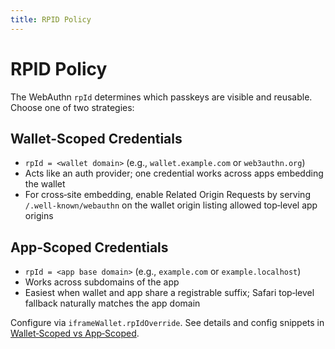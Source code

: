 ```yaml
---
title: RPID Policy
---
```


# RPID Policy

The WebAuthn `rpId` determines which passkeys are visible and reusable. Choose one of two strategies:

## Wallet‑Scoped Credentials

- `rpId = <wallet domain>` (e.g., `wallet.example.com` or `web3authn.org`)
- Acts like an auth provider; one credential works across apps embedding the wallet
- For cross‑site embedding, enable Related Origin Requests by serving `/.well-known/webauthn` on the wallet origin listing allowed top‑level app origins

## App‑Scoped Credentials

- `rpId = <app base domain>` (e.g., `example.com` or `example.localhost`)
- Works across subdomains of the app
- Easiest when wallet and app share a registrable suffix; Safari top‑level fallback naturally matches the app domain

Configure via `iframeWallet.rpIdOverride`. See details and config snippets in [Wallet‑Scoped vs App‑Scoped](./wallet-scoped-credentials).
